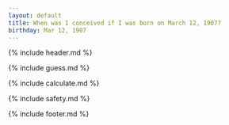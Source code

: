 ```yaml
---
layout: default
title: When was I conceived if I was born on March 12, 1907?
birthday: Mar 12, 1907
---
```


{% include header.md %}

{% include guess.md %}

{% include calculate.md %}

{% include safety.md %}

{% include footer.md %}



